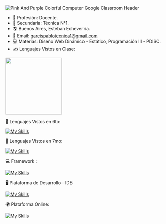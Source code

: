 
![Pink And Purple Colorful Computer Google Classroom Header](https://github.com/user-attachments/assets/b9fcb162-bad8-44dd-950a-f28923206f53)


- &#129333; Profesión: Docente.
- &#127979; Secundaria: Técnica N°1.
- &#127758; Buenos Aires, Esteban Echeverria.
- &#128231; Email: gareispablotecnica1@gmail.com
- &#128187; Materias: Diseño Web Dinámico - Estático, Programación III - PDISC.
- &#9997; Lenguajes Vistos en Clase:


<img height="180em" src="https://github-readme-stats-eight-theta.vercel.app/api/top-langs/?username=gareispablotecnica&layout=compact&langs_count=8&theme=algolia"/>



📕 Lenguajes Vistos en 6to:

[![My Skills](https://skillicons.dev/icons?i=js,html,css,java,cs,sass,php,mysql,arduino)](https://skillicons.dev)

📘 Lenguajes Vistos en 7mo:

[![My Skills](https://skillicons.dev/icons?i=js,html,css,py,sqlite)](https://skillicons.dev)

💻 Framework :

[![My Skills](https://skillicons.dev/icons?i=bootstrap,django)](https://skillicons.dev)

🖥 Plataforma de Desarrollo  - IDE:

[![My Skills](https://skillicons.dev/icons?i=git,vscode,visualstudio,dotnet)](https://skillicons.dev)


🌍 Plataforma Online:

[![My Skills](https://skillicons.dev/icons?i=github,linkedin)](https://skillicons.dev)

